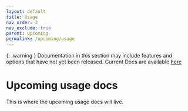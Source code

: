 ```yaml
---
layout: default
title: Usage
nav_order: 2
nav_exclude: true
parent: Upcoming
permalink: /upcoming/usage
---
```


{: .warning }
Documentation in this section may include features and options that have not yet been released. Current Docs are available [here](../current/)

# Upcoming usage docs

This is where the upcoming usage docs will live.